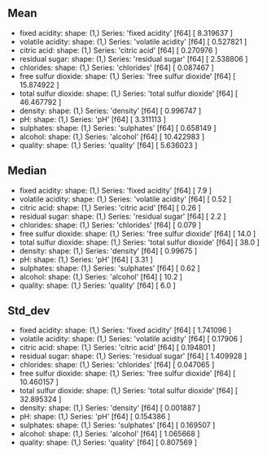 ## Mean
- fixed acidity: shape: (1,)
Series: 'fixed acidity' [f64]
[
	8.319637
]
- volatile acidity: shape: (1,)
Series: 'volatile acidity' [f64]
[
	0.527821
]
- citric acid: shape: (1,)
Series: 'citric acid' [f64]
[
	0.270976
]
- residual sugar: shape: (1,)
Series: 'residual sugar' [f64]
[
	2.538806
]
- chlorides: shape: (1,)
Series: 'chlorides' [f64]
[
	0.087467
]
- free sulfur dioxide: shape: (1,)
Series: 'free sulfur dioxide' [f64]
[
	15.874922
]
- total sulfur dioxide: shape: (1,)
Series: 'total sulfur dioxide' [f64]
[
	46.467792
]
- density: shape: (1,)
Series: 'density' [f64]
[
	0.996747
]
- pH: shape: (1,)
Series: 'pH' [f64]
[
	3.311113
]
- sulphates: shape: (1,)
Series: 'sulphates' [f64]
[
	0.658149
]
- alcohol: shape: (1,)
Series: 'alcohol' [f64]
[
	10.422983
]
- quality: shape: (1,)
Series: 'quality' [f64]
[
	5.636023
]
## Median
- fixed acidity: shape: (1,)
Series: 'fixed acidity' [f64]
[
	7.9
]
- volatile acidity: shape: (1,)
Series: 'volatile acidity' [f64]
[
	0.52
]
- citric acid: shape: (1,)
Series: 'citric acid' [f64]
[
	0.26
]
- residual sugar: shape: (1,)
Series: 'residual sugar' [f64]
[
	2.2
]
- chlorides: shape: (1,)
Series: 'chlorides' [f64]
[
	0.079
]
- free sulfur dioxide: shape: (1,)
Series: 'free sulfur dioxide' [f64]
[
	14.0
]
- total sulfur dioxide: shape: (1,)
Series: 'total sulfur dioxide' [f64]
[
	38.0
]
- density: shape: (1,)
Series: 'density' [f64]
[
	0.99675
]
- pH: shape: (1,)
Series: 'pH' [f64]
[
	3.31
]
- sulphates: shape: (1,)
Series: 'sulphates' [f64]
[
	0.62
]
- alcohol: shape: (1,)
Series: 'alcohol' [f64]
[
	10.2
]
- quality: shape: (1,)
Series: 'quality' [f64]
[
	6.0
]
## Std_dev
- fixed acidity: shape: (1,)
Series: 'fixed acidity' [f64]
[
	1.741096
]
- volatile acidity: shape: (1,)
Series: 'volatile acidity' [f64]
[
	0.17906
]
- citric acid: shape: (1,)
Series: 'citric acid' [f64]
[
	0.194801
]
- residual sugar: shape: (1,)
Series: 'residual sugar' [f64]
[
	1.409928
]
- chlorides: shape: (1,)
Series: 'chlorides' [f64]
[
	0.047065
]
- free sulfur dioxide: shape: (1,)
Series: 'free sulfur dioxide' [f64]
[
	10.460157
]
- total sulfur dioxide: shape: (1,)
Series: 'total sulfur dioxide' [f64]
[
	32.895324
]
- density: shape: (1,)
Series: 'density' [f64]
[
	0.001887
]
- pH: shape: (1,)
Series: 'pH' [f64]
[
	0.154386
]
- sulphates: shape: (1,)
Series: 'sulphates' [f64]
[
	0.169507
]
- alcohol: shape: (1,)
Series: 'alcohol' [f64]
[
	1.065668
]
- quality: shape: (1,)
Series: 'quality' [f64]
[
	0.807569
]

